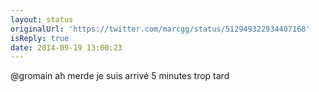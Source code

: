 ```yaml
---
layout: status
originalUrl: 'https://twitter.com/marcgg/status/512949322934407168'
isReply: true
date: 2014-09-19 13:00:23
---
```


@gromain ah merde je suis arrivé 5 minutes trop tard
